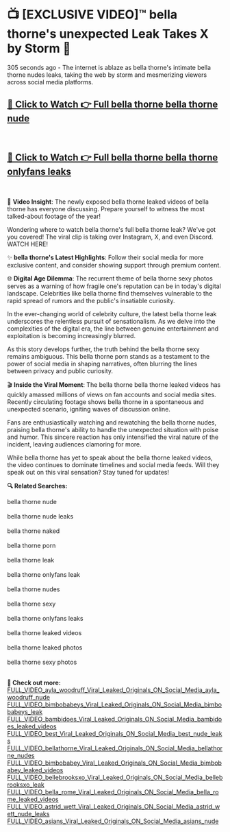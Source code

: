 # 📺 [EXCLUSIVE VIDEO]™ bella thorne's unexpected Leak Takes X by Storm 🚀

305 seconds ago - The internet is ablaze as bella thorne's intimate bella thorne nudes leaks, taking the web by storm and mesmerizing viewers across social media platforms.

<h2><a href="https://github-6l9.pages.dev/link1">🔗 Click to Watch 👉 Full bella thorne bella thorne nude</a></h2><br>
<h2><a href="https://github-6l9.pages.dev/link2">🔗 Click to Watch 👉 Full bella thorne bella thorne onlyfans leaks</a></h2><br>

🎥 **Video Insight**: The newly exposed bella thorne leaked videos of bella thorne has everyone discussing. Prepare yourself to witness the most talked-about footage of the year!

Wondering where to watch bella thorne's full bella thorne leak? We've got you covered! The viral clip is taking over Instagram, X, and even Discord. WATCH HERE!

✨ **bella thorne's Latest Highlights**: Follow their social media for more exclusive content, and consider showing support through premium content.

🌐 **Digital Age Dilemma**: The recurrent theme of bella thorne sexy photos serves as a warning of how fragile one's reputation can be in today's digital landscape. Celebrities like bella thorne find themselves vulnerable to the rapid spread of rumors and the public's insatiable curiosity.

In the ever-changing world of celebrity culture, the latest bella thorne leak underscores the relentless pursuit of sensationalism. As we delve into the complexities of the digital era, the line between genuine entertainment and exploitation is becoming increasingly blurred.

As this story develops further, the truth behind the bella thorne sexy remains ambiguous. This bella thorne porn stands as a testament to the power of social media in shaping narratives, often blurring the lines between privacy and public curiosity.

🎬 **Inside the Viral Moment**: The bella thorne bella thorne leaked videos has quickly amassed millions of views on fan accounts and social media sites. Recently circulating footage shows bella thorne in a spontaneous and unexpected scenario, igniting waves of discussion online.

Fans are enthusiastically watching and rewatching the bella thorne nudes, praising bella thorne's ability to handle the unexpected situation with poise and humor. This sincere reaction has only intensified the viral nature of the incident, leaving audiences clamoring for more.

While bella thorne has yet to speak about the bella thorne leaked videos, the video continues to dominate timelines and social media feeds. Will they speak out on this viral sensation? Stay tuned for updates!

<strong>🔍 Related Searches:</strong>

bella thorne nude
<br><br>
bella thorne nude leaks
<br><br>
bella thorne naked
<br><br>
bella thorne porn
<br><br>
bella thorne leak
<br><br>
bella thorne onlyfans leak
<br><br>
bella thorne nudes
<br><br>
bella thorne sexy
<br><br>
bella thorne onlyfans leaks
<br><br>
bella thorne leaked videos
<br><br>
bella thorne leaked photos
<br><br>
bella thorne sexy photos
<br><br>



<strong>🔗 Check out more:</strong><br>
<a href="./FULL_VIDEO_ayla_woodruff_Viral_Leaked_Originals_ON_Social_Media_ayla_woodruff_nude.md">FULL_VIDEO_ayla_woodruff_Viral_Leaked_Originals_ON_Social_Media_ayla_woodruff_nude</a><br>
<a href="./FULL_VIDEO_bimbobabeys_Viral_Leaked_Originals_ON_Social_Media_bimbobabeys_leak.md">FULL_VIDEO_bimbobabeys_Viral_Leaked_Originals_ON_Social_Media_bimbobabeys_leak</a><br>
<a href="./FULL_VIDEO_bambidoes_Viral_Leaked_Originals_ON_Social_Media_bambidoes_leaked_videos.md">FULL_VIDEO_bambidoes_Viral_Leaked_Originals_ON_Social_Media_bambidoes_leaked_videos</a><br>
<a href="./FULL_VIDEO_best_Viral_Leaked_Originals_ON_Social_Media_best_nude_leaks.md">FULL_VIDEO_best_Viral_Leaked_Originals_ON_Social_Media_best_nude_leaks</a><br>
<a href="./FULL_VIDEO_bellathorne_Viral_Leaked_Originals_ON_Social_Media_bellathorne_nudes.md">FULL_VIDEO_bellathorne_Viral_Leaked_Originals_ON_Social_Media_bellathorne_nudes</a><br>
<a href="./FULL_VIDEO_bimbobabey_Viral_Leaked_Originals_ON_Social_Media_bimbobabey_leaked_videos.md">FULL_VIDEO_bimbobabey_Viral_Leaked_Originals_ON_Social_Media_bimbobabey_leaked_videos</a><br>
<a href="./FULL_VIDEO_bellebrooksxo_Viral_Leaked_Originals_ON_Social_Media_bellebrooksxo_leak.md">FULL_VIDEO_bellebrooksxo_Viral_Leaked_Originals_ON_Social_Media_bellebrooksxo_leak</a><br>
<a href="./FULL_VIDEO_bella_rome_Viral_Leaked_Originals_ON_Social_Media_bella_rome_leaked_videos.md">FULL_VIDEO_bella_rome_Viral_Leaked_Originals_ON_Social_Media_bella_rome_leaked_videos</a><br>
<a href="./FULL_VIDEO_astrid_wett_Viral_Leaked_Originals_ON_Social_Media_astrid_wett_nude_leaks.md">FULL_VIDEO_astrid_wett_Viral_Leaked_Originals_ON_Social_Media_astrid_wett_nude_leaks</a><br>
<a href="./FULL_VIDEO_asians_Viral_Leaked_Originals_ON_Social_Media_asians_nude.md">FULL_VIDEO_asians_Viral_Leaked_Originals_ON_Social_Media_asians_nude</a><br>
